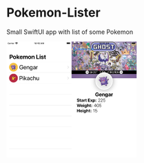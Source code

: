 # Pokemon-Lister
Small SwiftUI app with list of some Pokemon

<img src="https://github.com/RocketStormNet/Pokemon-Lister/blob/master/images/screenshot1.png" width="30%"><img src="https://github.com/RocketStormNet/Pokemon-Lister/blob/master/images/screenshot2.png" width="30%">

